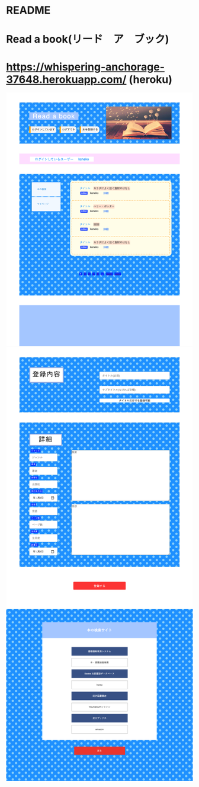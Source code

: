 # README

# Read a book(リード　ア　ブック)
# https://whispering-anchorage-37648.herokuapp.com/ (heroku)

![画像名](screencapture-localhost-3000-2021-03-07-00_28_31.png)
![画像名](screencapture-localhost-3000-books-new-2021-03-07-00_41_53.png)
![画像名](screencapture-localhost-3000-books-seach-2021-03-07-00_29_07.png)
